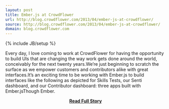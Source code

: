 ```yaml
---
layout: post
title: Ember.js at CrowdFlower
url: http://blog.crowdflower.com/2013/04/ember-js-at-crowdflower/
source: http://blog.crowdflower.com/2013/04/ember-js-at-crowdflower/
domain: blog.crowdflower.com
---
```

{% include JB/setup %}<p>Every day, I love coming to work at CrowdFlower for having the opportunity to build UIs that are changing the way work gets done around the world, conceivably for the next twenty years.We’re just beginning to scratch the surface as we empower customers and contributors alike with great interfaces.It’s an exciting time to be working with Ember.js to build interfaces like the following as depicted for Skills Tests, our Senti dashboard, and our Contributor dashboard:
 three apps built with Ember.jsThough Ember.</p>
<center><p><a href="http://blog.crowdflower.com/2013/04/ember-js-at-crowdflower/" style='padding:25px; font-sze:18px; font-weight: bold;'>Read Full Story</a></p></center>
